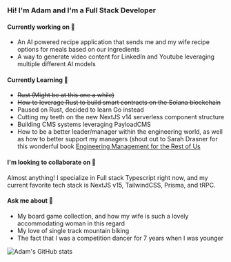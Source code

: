 ### Hi! I'm Adam and I'm a Full Stack Developer

#### Currently working on 🚧
- An AI powered recipe application that sends me and my wife recipe options for meals based on our ingredients
- A way to generate video content for LinkedIn and Youtube leveraging multiple different AI models

#### Currently Learning 🌱
- ~~Rust (Might be at this one a while)~~
- ~~How to leverage Rust to build smart contracts on the Solana blockchain~~
- Paused on Rust, decided to learn Go instead
- Cutting my teeth on the new NextJS v14 serverless component structure
- Building CMS systems leveraging PayloadCMS
- How to be a better leader/manager within the engineering world, as well as how to better support my managers (shout out to Sarah Drasner for this wonderful book [Engineering Management for the Rest of Us](https://www.engmanagement.dev/)

#### I'm looking to collaborate on 🤝
Almost anything!  I specialize in Full stack Typescript right now, and my current favorite tech stack is NextJS v15, TailwindCSS, Prisma, and tRPC.

#### Ask me about 🤔
- My board game collection, and how my wife is such a lovely accommodating woman in this regard
- My love of single track mountain biking
- The fact that I was a competition dancer for 7 years when I was younger

![Adam's GitHub stats](https://github-readme-stats-aslaker.vercel.app/api?username=aslaker&count_private=true&show_icons=true&theme=radical)


<!--
**aslaker/aslaker** is a ✨ _special_ ✨ repository because its `README.md` (this file) appears on your GitHub profile.

Here are some ideas to get you started:

- 🔭 I’m currently working on ...
- 🌱 I’m currently learning ...
- 👯 I’m looking to collaborate on ...
- 🤔 I’m looking for help with ...
- 💬 Ask me about ...
- 📫 How to reach me: ...
- 😄 Pronouns: ...
- ⚡ Fun fact: ...
-->

